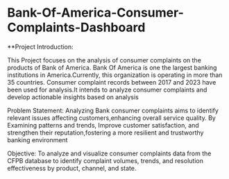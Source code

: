 # Bank-Of-America-Consumer-Complaints-Dashboard
**Project Introduction: 

This Project focuses on the analysis of consumer complaints on the products of Bank of America. Bank Of America is one the largest banking institutions in America.Currently, this organization is operating in more than 35 countries. Consumer complaint records between 2017 and 2023 have been used for analysis.It intends to analyze consumer complaints and develop actionable insights based on analysis

Problem Statement:
Analyzing Bank consumer complaints aims to identify relevant issues affecting customers,enhancing overall service quality. By Examining patterns and trends, Improve customer satisfaction, and strengthen their reputation,fostering a more resilient and trustworthy banking environment

Objective:
To analyze and visualize consumer complaints data from the CFPB database to identify complaint volumes, trends, and resolution effectiveness by product, channel, and state.
